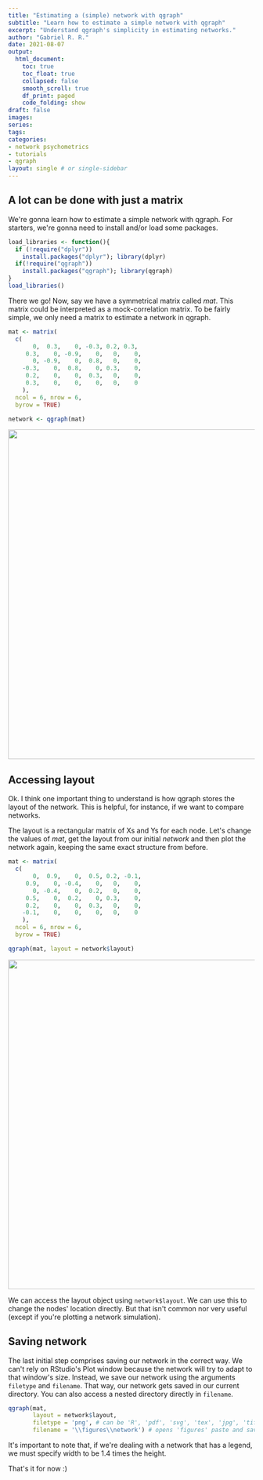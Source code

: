 ```yaml
---
title: "Estimating a (simple) network with qgraph"
subtitle: "Learn how to estimate a simple network with qgraph"
excerpt: "Understand qgraph's simplicity in estimating networks."
author: "Gabriel R. R."
date: 2021-08-07
output: 
  html_document:
    toc: true
    toc_float: true
    collapsed: false
    smooth_scroll: true
    df_print: paged
    code_folding: show
draft: false
images:
series:
tags:
categories:
- network psychometrics
- tutorials
- qgraph
layout: single # or single-sidebar
---
```

## A lot can be done with just a matrix

We're gonna learn how to estimate a simple network with qgraph.
For starters, we're gonna need to install and/or load some packages.


```r
load_libraries <- function(){
  if (!require("dplyr"))
    install.packages("dplyr"); library(dplyr)
  if(!require("qgraph"))
    install.packages("qgraph"); library(qgraph)
}
load_libraries()
```

There we go! Now, say we have a symmetrical matrix called *mat*. 
This matrix could be interpreted as a mock-correlation matrix. To be fairly
simple, we only need a matrix to estimate a network in qgraph.


```r
mat <- matrix(
  c(
       0,  0.3,    0, -0.3, 0.2, 0.3,
     0.3,    0, -0.9,    0,   0,    0,
       0, -0.9,    0,  0.8,   0,    0,
    -0.3,    0,  0.8,    0, 0.3,    0,
     0.2,    0,    0,  0.3,   0,    0,
     0.3,    0,    0,    0,   0,    0
    ),
  ncol = 6, nrow = 6,
  byrow = TRUE)

network <- qgraph(mat)
```

<img src="{{< blogdown/postref >}}index_files/figure-html/Creating matrix-1.png" width="672" />

## Accessing layout

Ok. I think one important thing to understand is how qgraph stores the layout
of the network. This is helpful, for instance, if we want to compare networks.

The layout is a rectangular matrix of Xs and Ys for each node. Let's change the 
values of *mat*, get the layout from our initial *network* and then plot
the network again, keeping the same exact structure from before.


```r
mat <- matrix(
  c(
       0,  0.9,    0,  0.5, 0.2, -0.1,
     0.9,    0, -0.4,    0,   0,    0,
       0, -0.4,    0,  0.2,   0,    0,
     0.5,    0,  0.2,    0, 0.3,    0,
     0.2,    0,    0,  0.3,   0,    0,
    -0.1,    0,    0,    0,   0,    0
    ),
  ncol = 6, nrow = 6,
  byrow = TRUE)

qgraph(mat, layout = network$layout)
```

<img src="{{< blogdown/postref >}}index_files/figure-html/Keeping layout-1.png" width="672" />

We can access the layout object using `network$layout`. We can use this to
change the nodes' location directly. But that isn't common nor very useful
(except if you're plotting a network simulation).

## Saving network

The last initial step comprises saving our network in the correct way. We can't
rely on RStudio's Plot window because the network will try to adapt to that
window's size. Instead, we save our network using the arguments `filetype` and
`filename`. That way, our network gets saved in our current directory. You can
also access a nested directory directly in `filename`.


```r
qgraph(mat, 
       layout = network$layout,
       filetype = 'png', # can be 'R', 'pdf', 'svg', 'tex', 'jpg', 'tiff', 'png'
       filename = '\\figures\\network') # opens 'figures' paste and saves there
```

It's important to note that, if we're dealing with a network that has a legend,
we must specify width to be 1.4 times the height.

That's it for now :)

